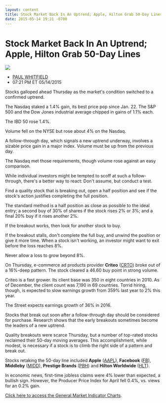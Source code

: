 ```yaml
---
layout: content
title: Stock Market Back In An Uptrend; Apple, Hilton Grab 50-Day Lines
date: 2015-05-14 19:21 -0700
---
```



Stock Market Back In An Uptrend; Apple, Hilton Grab 50-Day Lines
=================================================================


![](https://www.investors.com/wp-content/uploads/ibd-migrated-images/MPv_150515_635672134838672581.png)

* [PAUL WHITFIELD](https://www.investors.com/author/whitfieldp/ "Posts by PAUL WHITFIELD")
* 07:21 PM ET 05/14/2015




  

Stocks galloped ahead Thursday as the market's condition switched to a confirmed uptrend.

  

The Nasdaq staked a 1.4% gain, its best price pop since Jan. 22. The S&P 500 and the Dow Jones industrial average chipped in gains of 1.1% each.

  

The IBD 50 rose 1.4%.

  

Volume fell on the NYSE but rose about 4% on the Nasdaq.

  

A follow-through day, which signals a new uptrend underway, involves a sizable price gain in a major index. Volume must be up from the previous day.

  

The Nasdaq met those requirements, though volume rose against an easy comparison.

  

While individual investors might be tempted to scoff at such a follow-through, there's a better way to react: Don't assume, but conduct a test.

  

Find a quality stock that is breaking out, open a half position and see if the stock's action justifies completing the full position.

  

The standard method is a half position as close as possible to the ideal entry; a second buy of 30% of shares if the stock rises 2% or 3%; and a final 20% buy if it rises another 2%.

  

If the breakout works, then look for another stock to buy.

  

If the breakout stalls, don't complete the full buy, and unwind the position or give it more time. When a stock isn't working, an investor might want to exit before the loss reaches 8%.

  

Never allow a loss to grow beyond 8%.

  

On Thursday, e-commerce ad products provider **Criteo** ([CRTO](https://research.investors.com/quote.aspx?symbol=CRTO)) broke out of a 16%-deep pattern. The stock cleared a 46.60 buy point in strong volume.

  

Criteo is a fast grower. Its client base was 350 in eight countries in 2010. As of December, the client count was 7,190 in 69 countries. Torrid hiring, though, is expected to slow earnings growth from 359% last year to 2% this year.

  

The Street expects earnings growth of 36% in 2016.

  

Stocks that break out soon after a follow-through day should be considered for purchase. Research shows that the early breakouts sometimes become the leaders of a new uptrend.

  

Quality breakouts were scarce Thursday, but a number of top-rated stocks reclaimed their 50-day moving averages. This accomplishment, while modest, is necessary if a stock is to climb the right side of a pattern and break out.

  

Stocks retaking the 50-day line included **Apple** ([AAPL](https://research.investors.com/quote.aspx?symbol=AAPL)), **Facebook** ([FB](https://research.investors.com/quote.aspx?symbol=FB)), **Middleby** ([MIDD](https://research.investors.com/quote.aspx?symbol=MIDD)), **Prestige Brands** ([PBH](https://research.investors.com/quote.aspx?symbol=PBH)) and **Hilton Worldwide** ([HLT](https://research.investors.com/quote.aspx?symbol=HLT)).

  

In economic news, first-time jobless claims were 4% lower than expected, a bullish sign. However, the Producer Price Index for April fell 0.4%, vs. views for an 0.2% gain.

  

[Click here to access the General Market Indicator Charts](https://www.investors.com/pdf/GMI_051515.pdf).




